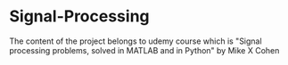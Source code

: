 # Signal-Processing
The content of the project belongs to udemy course which is "Signal processing problems, solved in MATLAB and in Python" by Mike X Cohen
